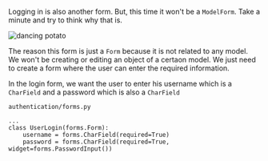 Logging in is also another form. But, this time it won't be a `ModelForm`. Take a minute and try to think why that is.

![dancing potato](https://media1.tenor.com/images/61497871ab091f01703a3f1a624fb3c4/tenor.gif?itemid=11684043)

The reason this form is just a `Form` because it is not related to any model. We won't be creating or editing an object of a certaon model. We just need to create a form where the user can enter the required information.

In the login form, we want the user to enter his username which is a `CharField` and a password which is also a `CharField`

`authentication/forms.py`

```pyhton
...
class UserLogin(forms.Form):
    username = forms.CharField(required=True)
    password = forms.CharField(required=True, widget=forms.PasswordInput())
```